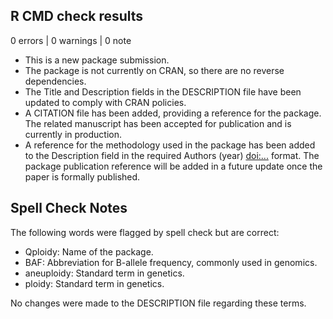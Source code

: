 ## R CMD check results

0 errors | 0 warnings | 0 note

* This is a new package submission.
* The package is not currently on CRAN, so there are no reverse dependencies.
* The Title and Description fields in the DESCRIPTION file have been updated to comply with CRAN policies.
* A CITATION file has been added, providing a reference for the package. The related manuscript has been accepted for publication and is currently in production.
* A reference for the methodology used in the package has been added to the Description field in the required Authors (year) <doi:...> format. The package publication reference will be added in a future update once the paper is formally published.

## Spell Check Notes

The following words were flagged by spell check but are correct:

- Qploidy: Name of the package.
- BAF: Abbreviation for B-allele frequency, commonly used in genomics.
- aneuploidy: Standard term in genetics.
- ploidy: Standard term in genetics.

No changes were made to the DESCRIPTION file regarding these terms.
